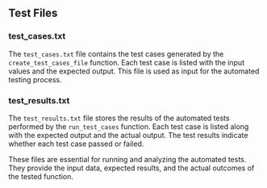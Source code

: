 ## Test Files

### test_cases.txt

The `test_cases.txt` file contains the test cases generated by the `create_test_cases_file` function. Each test case is listed with the input values and the expected output. This file is used as input for the automated testing process.

### test_results.txt

The `test_results.txt` file stores the results of the automated tests performed by the `run_test_cases` function. Each test case is listed along with the expected output and the actual output. The test results indicate whether each test case passed or failed.

These files are essential for running and analyzing the automated tests. They provide the input data, expected results, and the actual outcomes of the tested function.
